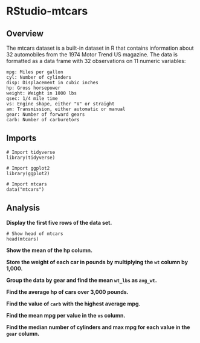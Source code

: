 # RStudio-mtcars

## Overview

The mtcars dataset is a built-in dataset in R that contains information about 32 automobiles from the 1974 Motor Trend US magazine. The data is formatted as a data frame with 32 observations on 11 numeric variables:

    mpg: Miles per gallon
    cyl: Number of cylinders
    disp: Displacement in cubic inches
    hp: Gross horsepower
    weight: Weight in 1000 lbs
    qsec: 1/4 mile time
    vs: Engine shape, either "V" or straight
    am: Transmission, either automatic or manual
    gear: Number of forward gears
    carb: Number of carburetors


## Imports


    # Import tidyverse
    library(tidyverse)

    # Import ggplot2
    library(ggplot2)

    # Import mtcars
    data("mtcars")




## Analysis


**Display the first five rows of the data set.**

    # Show head of mtcars
    head(mtcars)

**Show the mean of the hp column.**

**Store the weight of each car in pounds by multiplying the `wt` column by 1,000.**

**Group the data by gear and find the mean `wt_lbs` as `avg_wt`.**

**Find the average hp of cars over 3,000 pounds.**

**Find the value of `carb` with the highest average mpg.**

**Find the mean mpg per value in the `vs` column.**

**Find the median number of cylinders and max mpg for each value in the `gear` column.**



